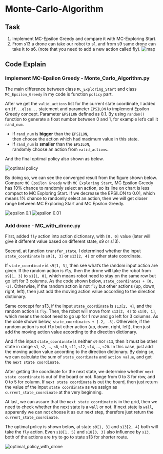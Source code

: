 # Monte-Carlo-Algorithm

## Task
1. Implement MC-Epsilon Greedy and compare it with MC-Exploring Start.
2. From s13 a drone can take our robot to s1, and from s9 same drone can take it to s6. (note that you need to add a new action called fly).
![map](https://s3.us-west-2.amazonaws.com/secure.notion-static.com/cd290c85-f08f-491c-ada4-e4cacc2f77d7/Untitled.png?X-Amz-Algorithm=AWS4-HMAC-SHA256&X-Amz-Content-Sha256=UNSIGNED-PAYLOAD&X-Amz-Credential=AKIAT73L2G45EIPT3X45%2F20221004%2Fus-west-2%2Fs3%2Faws4_request&X-Amz-Date=20221004T163207Z&X-Amz-Expires=86400&X-Amz-Signature=4fad5df0c8c477dca2373063f6d17cd1e23aaffd1060bca1d3c6eaa0842f2215&X-Amz-SignedHeaders=host&response-content-disposition=filename%20%3D%22Untitled.png%22&x-id=GetObject)

## Code Explain
### Implement MC-Epsilon Greedy - Monte_Carlo_Algorithm.py
The main difference between class `MC_Exploring_Start` and class `MC_Epsilon_Greedy` 
in my code is function `policy` part. 

After we get the `valid_actions` list for the current state coordinate, 
I added an `if...else...` statement and parameter `EPSILON` to implement Epsilon Greedy concept. 
Parameter `EPSILON` defined as 0.1.
By using `random()` function to generate a float number between 0 and 1, 
for example let’s call it `rand_num`. 
 - If `rand_num` is **bigger** than the `EPSILON`,   
then choose the action which had maximum value in this state.  
 - If `rand_num` is **smaller** than the `EPSILON`,   
randomly choose an action from `valid_actions`.  

And the final optimal policy also shown as below.  

![optimal policy](https://s3.us-west-2.amazonaws.com/secure.notion-static.com/8bf02770-8927-4b29-981a-1c2aed1e2c91/optimal_policy.png?X-Amz-Algorithm=AWS4-HMAC-SHA256&X-Amz-Content-Sha256=UNSIGNED-PAYLOAD&X-Amz-Credential=AKIAT73L2G45EIPT3X45%2F20221004%2Fus-west-2%2Fs3%2Faws4_request&X-Amz-Date=20221004T160901Z&X-Amz-Expires=86400&X-Amz-Signature=4e54e27cfe12e73e37867668bc4b15910c54fc739d156356bdf0dc207e993855&X-Amz-SignedHeaders=host&response-content-disposition=filename%20%3D%22optimal_policy.png%22&x-id=GetObject)

By doing so, we can see the converged result from the figure shown below. 
Compare `MC Epsilon Greedy` with `MC Exploring Start`, 
MC Epsilon Greedy has 10% chance to randomly select an action, 
so its line on chart is less compact to MC Exploring Start. 
If we decrease the EPSILON to 0.01, which means 1% chance to randomly select an action, 
then we will get closer range between MC Exploring Start and MC Epsilon Greedy.  

![epsilon 0.1](https://s3.us-west-2.amazonaws.com/secure.notion-static.com/6450ef6d-b24a-441a-83d4-4fec1080b24e/epsilon_01.png?X-Amz-Algorithm=AWS4-HMAC-SHA256&X-Amz-Content-Sha256=UNSIGNED-PAYLOAD&X-Amz-Credential=AKIAT73L2G45EIPT3X45%2F20221004%2Fus-west-2%2Fs3%2Faws4_request&X-Amz-Date=20221004T161016Z&X-Amz-Expires=86400&X-Amz-Signature=47204babbfe331a3f0c6ee23824c7f25f200a1832113883a02f6bd4e53b1881e&X-Amz-SignedHeaders=host&response-content-disposition=filename%20%3D%22epsilon_01.png%22&x-id=GetObject)
![epsilon 0.01](https://s3.us-west-2.amazonaws.com/secure.notion-static.com/120790c7-730a-46c2-b066-a43145e7fe2a/epsilon_001.png?X-Amz-Algorithm=AWS4-HMAC-SHA256&X-Amz-Content-Sha256=UNSIGNED-PAYLOAD&X-Amz-Credential=AKIAT73L2G45EIPT3X45%2F20221004%2Fus-west-2%2Fs3%2Faws4_request&X-Amz-Date=20221004T161019Z&X-Amz-Expires=86400&X-Amz-Signature=338adb321b20dd8ace23bbc49652962187b1b57f062758067ac02732a4852bc8&X-Amz-SignedHeaders=host&response-content-disposition=filename%20%3D%22epsilon_001.png%22&x-id=GetObject)

### Add drone - MC_with_drone.py
First, added `fly` action into action dictionary, 
with `[0, 0]` value (later will give it different value based on different state, s9 or s13).  

Second, at function `transfer_state`, I determined whether the input `state_coordinate` is 
`s9[1, 3]` or `s13[2, 4]` or other state coordinate.   

If `state_coordinate` is `s9[1, 3]`, then see what’s the random input action are given. 
If the random action is `fly`, then the drone will take the robot from `s9[1, 3]` to `s1[1, 0]`, 
which means robot need to stay on the same row but go left for 3 columns. 
As the code shown below, `state_coordinates + [0, -3]`. Otherwise, 
if the random action is not `fly` but other actions (up, down, right, left), 
then just add the moving action value according to the direction dictionary.   

Same concept for s13, if the input `state_coordinate` is `s13[2, 4]`, 
and the random action is `fly`. Then, the robot will move from `s13[2, 4]` to `s1[0, 1]`, 
which means the robot need to go up for 1 row and go left for 3 columns. 
As the code shown below, `state_coordinates + [-2, -3]`. 
Otherwise, if the random action is not `fly` but other action (up, down, right, left), 
then just add the moving action value according to the direction dictionary.   

And if the input `state_coordinate` is neither `s9` nor `s13`, 
then it must be other state in range `s1`, `s2`, ..., `s8`, `s10`, `s11`, `s12`, `s14`, ..., `s20`. 
In this case, just add the moving action value according to the direction dictionary. 
By doing so, we can calculate the sum of `state_coordinate` and `action value`, 
and get the `next state coordinate`.  

After getting the coordinate for the next state, 
we determine whether `next state coordinate` is out of the board or not. 
Range from 0 to 3 for row, and 0 to 5 for column. 
If `next state coordinate` is out the board, 
then just return the value of the input `state coordinate` as we assign as `current_state_coordinate` at the very beginning.  

At last, we can assure that the `next state coordinate` is in the grid, 
then we need to check whether the next state is a `wall` or not. 
If next state is `wall`, apparently we can not choose it as our next step, 
therefore just return the `current_state_coordinate`.   

The optimal policy is shown below, at state `s9[1, 3]` and `s13[2, 4]` both will take the `fly` action.
Even `s10[1, 5]` and `s18[3, 3]` also influence by `s13`, 
both of the actions are try to go to state s13 for shorter route.   

![optimal_policy_with_drone](https://s3.us-west-2.amazonaws.com/secure.notion-static.com/a4f12674-a698-4cbe-8c8e-8f2fdbde301c/optimal_policy_with_drone.png?X-Amz-Algorithm=AWS4-HMAC-SHA256&X-Amz-Content-Sha256=UNSIGNED-PAYLOAD&X-Amz-Credential=AKIAT73L2G45EIPT3X45%2F20221004%2Fus-west-2%2Fs3%2Faws4_request&X-Amz-Date=20221004T162113Z&X-Amz-Expires=86400&X-Amz-Signature=c4a8663fdd20ed91279497081b5dc99426cda1d250a61afd357dcb4aed7112a5&X-Amz-SignedHeaders=host&response-content-disposition=filename%20%3D%22optimal_policy_with_drone.png%22&x-id=GetObject)

